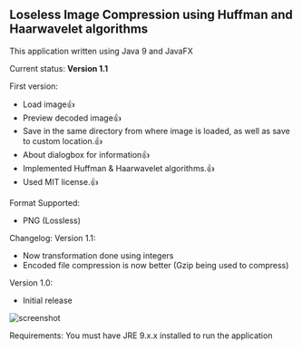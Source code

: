 ## Loseless Image Compression using Huffman and Haarwavelet algorithms

This application written using Java 9 and JavaFX

Current status: **Version 1.1**

First version:
- Load image:+1:
- Preview decoded image:+1:
- Save in the same directory from where image is loaded, as well as save to custom location.:+1:
- About dialogbox for information:+1:
- Implemented Huffman & Haarwavelet algorithms.:+1:
- Used MIT license.:+1:

Format Supported:
- PNG (Lossless)


Changelog:
Version 1.1:
- Now transformation done using integers
- Encoded file compression is now better (Gzip being used to compress)

Version 1.0:
- Initial release



![screenshot](https://github.com/umairreaz/image-compression/blob/master/bin/img-compression.gif)

Requirements:
You must have JRE 9.x.x installed to run the application
